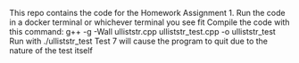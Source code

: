 This repo contains the code for the Homework Assignment 1. Run the code in a docker terminal or whichever terminal you see fit
Compile the code with this command:  g++ -g -Wall ulliststr.cpp ulliststr_test.cpp -o ulliststr_test
Run with ./ulliststr_test
Test 7 will cause the program to quit due to the nature of the test itself
